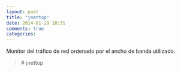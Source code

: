 ```yaml
---
layout: post
title: "jnettop"
date: 2014-01-29 18:31
comments: true
categories: 
---
```

Monitor del tráfico de red ordenado por el ancho de banda utilizado.

>\# jnettop

